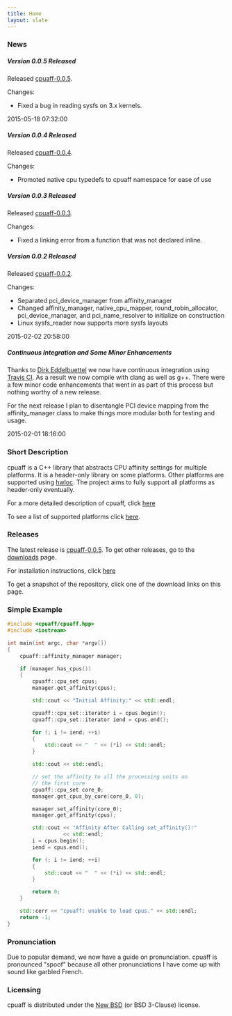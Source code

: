 ```yaml
---
title: Home
layout: slate
---
```


### News

##### Version 0.0.5 Released

Released [cpuaff-0.0.5](releases/cpuaff-0.0.5.tar.gz).

Changes:

* Fixed a bug in reading sysfs on 3.x kernels.

2015-05-18 07:32:00

##### Version 0.0.4 Released

Released [cpuaff-0.0.4](releases/cpuaff-0.0.4.tar.gz).

Changes:

* Promoted native cpu typedefs to cpuaff namespace for ease of use

##### Version 0.0.3 Released

Released [cpuaff-0.0.3](releases/cpuaff-0.0.3.tar.gz).

Changes:

* Fixed a linking error from a function that was not declared inline.

##### Version 0.0.2 Released

Released [cpuaff-0.0.2](releases/cpuaff-0.0.2.tar.gz).

Changes:

* Separated pci\_device\_manager from affinity\_manager
* Changed affinity\_manager, native\_cpu\_mapper, round\_robin\_allocator, pci\_device\_manager, and pci\_name\_resolver to initialize on construction
* Linux sysfs\_reader now supports more sysfs layouts

2015-02-02 20:58:00

##### Continuous Integration and Some Minor Enhancements

Thanks to [Dirk Eddelbuettel](https://github.com/eddelbuettel) we now have continuous integration using [Travis CI](https://travis-ci.org).  As a result we now compile with clang as well as g++.  There were a few minor code enhancements that went in as part of this process but nothing worthy of a new release.

For the next release I plan to disentangle PCI device mapping from the affinity_manager class to make things more modular both for testing and usage.

2015-02-01 18:16:00

### Short Description

cpuaff is a C++ library that abstracts CPU affinity settings for multiple platforms.  It is a header-only library on some platforms.  Other platforms are supported using [hwloc](http://www.open-mpi.org/projects/hwloc/).  The project aims to fully support all platforms as header-only eventually.

For a more detailed description of cpuaff, click [here](details.html)

To see a list of supported platforms click [here](supported_platforms.html).

### Releases

The latest release is [cpuaff-0.0.5](releases/cpuaff-0.0.5.tar.gz).  To get other releases, go to the [downloads](downloads.html) page.

For installation instructions, click [here](installation.html)

To get a snapshot of the repository, click one of the download links on this page.

### Simple Example

``` cpp
#include <cpuaff/cpuaff.hpp>
#include <iostream>

int main(int argc, char *argv[])
{
    cpuaff::affinity_manager manager;

    if (manager.has_cpus())
    {
        cpuaff::cpu_set cpus;
        manager.get_affinity(cpus);

        std::cout << "Initial Affinity:" << std::endl;

        cpuaff::cpu_set::iterator i = cpus.begin();
        cpuaff::cpu_set::iterator iend = cpus.end();

        for (; i != iend; ++i)
        {
            std::cout << "  " << (*i) << std::endl;
        }

        std::cout << std::endl;

        // set the affinity to all the processing units on
        // the first core
        cpuaff::cpu_set core_0;
        manager.get_cpus_by_core(core_0, 0);

        manager.set_affinity(core_0);
        manager.get_affinity(cpus);

        std::cout << "Affinity After Calling set_affinity():"
                  << std::endl;
        i = cpus.begin();
        iend = cpus.end();

        for (; i != iend; ++i)
        {
            std::cout << "  " << (*i) << std::endl;
        }

        return 0;
    }

    std::cerr << "cpuaff: unable to load cpus." << std::endl;
    return -1;
}
```

### Pronunciation

Due to popular demand, we now have a guide on pronunciation.  cpuaff is pronounced "spoof" because all other pronunciations I have come up with sound like garbled French.

### Licensing

cpuaff is distributed under the [New BSD](http://opensource.org/licenses/BSD-3-Clause) (or BSD 3-Clause) license.
